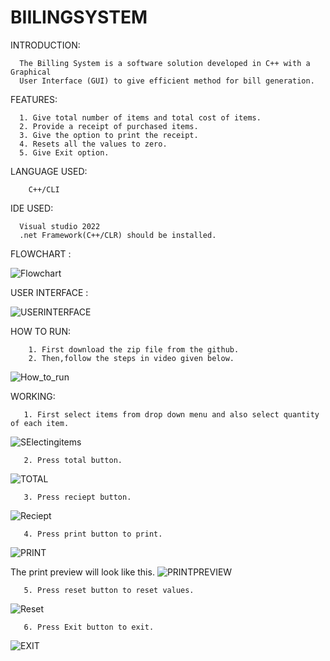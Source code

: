 # BIILINGSYSTEM
 INTRODUCTION:

      The Billing System is a software solution developed in C++ with a Graphical
      User Interface (GUI) to give efficient method for bill generation.
  FEATURES:

      1. Give total number of items and total cost of items.
      2. Provide a receipt of purchased items.
      3. Give the option to print the receipt.
      4. Resets all the values to zero.
      5. Give Exit option.
  LANGUAGE USED:
  
        C++/CLI 
      
  IDE USED:
  
      Visual studio 2022
      .net Framework(C++/CLR) should be installed.

FLOWCHART :

![Flowchart](https://github.com/Rabia012/BIILINGSYSTEM/assets/154417545/b336901f-87d6-4201-9755-6bbf1ecac2d2)


USER INTERFACE :

![USERINTERFACE](https://github.com/Rabia012/BIILINGSYSTEM/assets/154417545/8cb9abf0-b29c-42cb-b46c-8f251dc83f3c)

HOW TO RUN:

        1. First download the zip file from the github.
        2. Then,follow the steps in video given below.

   ![How_to_run](https://github.com/Rabia012/BIILINGSYSTEM/assets/154417545/f3ee68ef-8852-4282-8be6-71a6e1631e5d)

WORKING:

       1. First select items from drop down menu and also select quantity of each item.
  ![SElectingitems](https://github.com/Rabia012/BIILINGSYSTEM/assets/154417545/7dff0167-cd84-4800-9d27-bd06ef3695c5)

       2. Press total button. 
  ![TOTAL](https://github.com/Rabia012/BIILINGSYSTEM/assets/154417545/24e49286-dd91-4dc8-aa5e-86216c28600b)
      
       3. Press reciept button.
  ![Reciept](https://github.com/Rabia012/BIILINGSYSTEM/assets/154417545/1ac41126-3976-4c58-96f2-3d0a50b572ce) 
  
       4. Press print button to print.
   ![PRINT](https://github.com/Rabia012/BIILINGSYSTEM/assets/154417545/f6864218-1698-47c5-946d-ef963a8a131e)
 
  The print preview will look like this.
         ![PRINTPREVIEW](https://github.com/Rabia012/BIILINGSYSTEM/assets/154417545/63551326-2129-4156-ae4a-76ffde627d2b)

       5. Press reset button to reset values.
   ![Reset](https://github.com/Rabia012/BIILINGSYSTEM/assets/154417545/e6e6883f-ad1e-4cb6-a49c-73b57e20329e)

       6. Press Exit button to exit.
   ![EXIT](https://github.com/Rabia012/BIILINGSYSTEM/assets/154417545/7c02fbfe-3ba2-4a05-830a-7cb04a9a9fc9)
  
